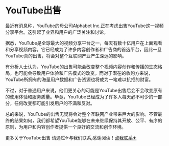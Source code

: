 # YouTube出售

最近有消息称，YouTube的母公司Alphabet Inc.正在考虑出售YouTube这一视频分享平台。这引起了业界和用户的广泛关注和讨论。

据悉，YouTube是全球最大的视频分享平台之一，每天有数十亿用户在上面观看和分享视频内容。它已经成为了许多内容创作者和广告商的首选平台，因此一旦YouTube真的出售，将会对整个互联网产业产生深远的影响。

有分析人士认为，YouTube的出售可能会改变整个视频内容创作和传播的生态格局，也可能会导致用户体验和广告模式的改变。而对于潜在的收购方来说，YouTube所拥有的海量用户数据和广告资源也将成为一笔难以抗拒的财富。

不过，对于普通用户来说，他们更关心的可能是YouTube出售后会不会改变原有的使用体验和服务质量。毕竟，YouTube已经成为了许多人每天必不可少的一部分，任何改变都可能引发用户的不满和反对。

总的来说，YouTube的出售无疑将会对整个互联网产业带来巨大的影响。不管最终的结果如何，我们都希望YouTube能够在未来继续保持其开放、公平、有序的原则，为用户和内容创作者提供一个良好的交流和创作环境。

更多关于YouTube出售 请通过✈与我们联系,感谢阅读！[点我联系✈](https://u.G208.com)